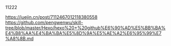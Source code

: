 11222

https://juejin.cn/post/7112467012118380558
https://github.com/pengwenwu/skill-tree/blob/master/Hexo/hexo%20+%20github%E6%90%AD%E5%BB%BA%E4%B8%AA%E4%BA%BA%E5%8D%9A%E5%AE%A2%E6%95%99%E7%A8%8B.md